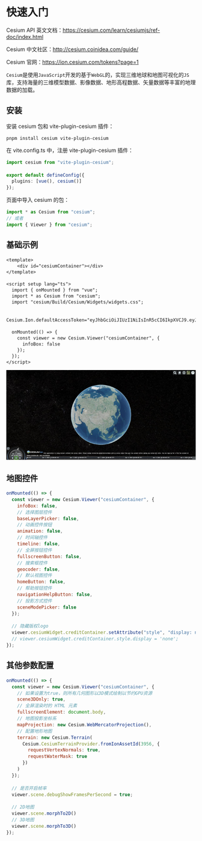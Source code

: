 # 快速入门

Cesium API 英文文档：https://cesium.com/learn/cesiumjs/ref-doc/index.html

Cesium 中文社区：http://cesium.coinidea.com/guide/

Cesium 官网：https://ion.cesium.com/tokens?page=1



`Cesium`是使用`JavaScript`开发的基于`WebGL`的，实现三维地球和地图可视化的`JS`库，支持海量的三维模型数据、影像数据、地形高程数据、矢量数据等丰富的地理数据的加载。



## 安装

安装 cesium 包和 vite-plugin-cesium 插件：

```shell
pnpm install cesium vite-plugin-cesium
```

在 vite.config.ts 中，注册 vite-plugin-cesium 插件：

```ts
import cesium from "vite-plugin-cesium";

export default defineConfig({
  plugins: [vue(), cesium()]
});
```

页面中导入 cesium 的包：

```js
import * as Cesium from "cesium";
// 或者
import { Viewer } from "cesium";
```



## 基础示例

```vue
<template>
	<div id="cesiumContainer"></div>
</template>

<script setup lang="ts">
  import { onMounted } from "vue";
  import * as Cesium from "cesium";
  import "cesium/Build/Cesium/Widgets/widgets.css";
  
  Cesium.Ion.defaultAccessToken="eyJhbGciOiJIUzI1NiIsInR5cCI6IkpXVCJ9.eyJqdGkiOiI3OGM4MGQ0MS1jZmY0LTQ4YzctYjUzOS1hNWFjZDE3N2EwYTAiLCJpZCI6MTE2MzEzLCJpYXQiOjE3MTIzNzA5MDl9.nnflgZl7_uVVXmVVaZulVOPPOcczeQOwc8oanzXdDKA";

  onMounted(() => {
    const viewer = new Cesium.Viewer("cesiumContainer", {
      infoBox: false
    });
  });
</script>
```

![01-basic](./images/01-basic.jpg)



## 地图控件

```js
onMounted(() => {
  const viewer = new Cesium.Viewer("cesiumContainer", {
    infoBox: false,
    // 选择图层控件
    baseLayerPicker: false,
    // 动画控件按钮
    animation: false,
    // 时间轴控件
    timeline: false,
    // 全屏按钮控件
    fullscreenButton: false,
    // 搜索框控件
    geocoder: false,
    // 默认视图控件
    homeButton: false,
    // 帮助按钮控件
    navigationHelpButton: false,
    // 投影方式控件
    sceneModePicker: false
  });

  // 隐藏版权logo
  viewer.cesiumWidget.creditContainer.setAttribute("style", "display: none");
  // viewer.cesiumWidget.creditContainer.style.display = 'none';
});
```



## 其他参数配置

```js {10-15}
onMounted(() => {
  const viewer = new Cesium.Viewer("cesiumContainer", {
    // 如果设置为true，则所有几何图形以3D模式绘制以节约GPU资源
    scene3DOnly: true,
    // 全屏渲染时的 HTML 元素
    fullscreenElement: document.body,
    // 地图投影坐标系
    mapProjection: new Cesium.WebMercatorProjection(),
    // 配置地形地图
    terrain: new Cesium.Terrain(
      Cesium.CesiumTerrainProvider.fromIonAssetId(3956, {
        requestVertexNormals: true,
        requestWaterMask: true
      })
    )
  });

  // 是否开启帧率
  viewer.scene.debugShowFramesPerSecond = true;

  // 2D地图
  viewer.scene.morphTo2D()
  // 3D地图
  viewer.scene.morphTo3D()
});
```

